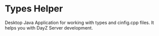 # Types Helper
Desktop Java Application for working with types and cinfig.cpp files. It helps you with DayZ Server development.
